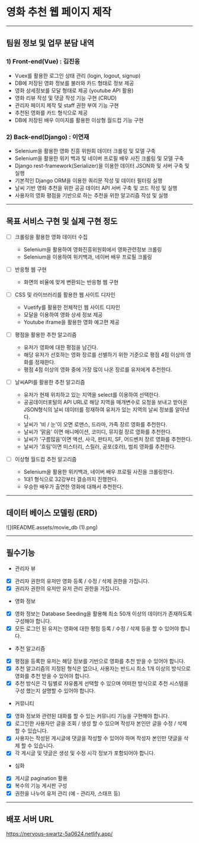 # 영화 추천 웹 페이지 제작

---

## **팀원 정보 및 업무 분담 내역**

### 1) Front-end(Vue) : 김진웅

- Vuex를 활용한 로그인 상태 관리 (login, logout, signup)
- DB에 저장된 영화 정보를 불러와 카드 형태로 정보 제공
- 영화 상세정보를 모달 형태로 제공 (youtube API 활용)
- 영화 리뷰 작성 및 댓글 작성 기능 구현 (CRUD)
- 관리자 페이지 제작 및 staff 권한 부여 기능 구현
- 추천된 영화를 카드 형식으로 제공
- DB에 저장된 배우 이미지를 활용한 이상형 월드컵 기능 구현

### 2) Back-end(Django) : 이연재

- Selenium을 활용한 영화 진흥 위원회 데이터 크롤링 및 모델 구축
- Selenium을 활용한 위키 백과 및 네이버 프로필 배우 사진 크롤링 및 모델 구축
- Django rest-framework(Serializer)을 이용한 데이터 JSON화 및 서버 구축 및 실행
- 기본적인 Django ORM을 이용한 쿼리문 작성 및 데이터 필터링 실행
- 날씨 기반 영화 추천을 위한 공공 데이터 API 서버 구축 및 코드 작성 및 실행
- 사용자의 영화 평점을 기반으로 하는 추천을 위한 알고리즘 작성 및 실행

---

## 목표 서비스 구현 및 실제 구현 정도

- [ ]  크롤링을 활용한 영화 데이터 수집
    - Selenium을 활용하여 영화진흥위원회에서 영화관련정보 크롤링
    - Selenium을 이용하여 위키백과, 네이버 배우 프로필 크롤링

- [ ]  반응형 웹 구현
    - 화면의 비율에 맞게 변환되는 반응형 웹 구현

- [ ]  CSS 및 라이브러리를 활용한 웹 사이트 디자인
    - Vuetify를 활용한 전체적인 웹 사이트 디자인
    - 모달을 이용하여 영화 상세 정보 제공
    - Youtube iframe을 활용한 영화 예고편 제공

- [ ]  평점을 활용한 추천 알고리즘
    - 유저가 영화에 대한 평점을 남긴다.
    - 해당 유저가 선호하는 영화 장르를 선별하기 위한 기준으로 평점 4점 이상의 영화를 정재한다.
    - 평점 4점 이상의 영화 중에 가장 많이 나온 장르를 유저에게 추천한다.

- [ ]  날씨API를 활용한 추천 알고리즘
    - 유저가 현재 위치하고 있는 지역을 select를 이용하여 선택한다.
    - 공공데이터포털의 API URL로 해당 지역을 매개변수로 요청을 보내고 받아온 JSON형식의 날씨 데이터를 정재하여 유저가 있는 지역의 날씨 정보를 알아낸다.
    - 날씨가 '비 / 눈'이 오면 로맨스, 드라마, 가족 장르 영화를 추천한다.
    - 날씨가 '맑음' 이면 애니메이션, 코미디, 뮤지컬 장르 영화를 추천한다.
    - 날씨가 '구름많음'이면 액션, 사극, 판타지, SF, 어드벤처 장르 영화를 추천한다.
    - 날씨가 '흐림'이면 미스터리, 스릴러, 공포(호러), 범죄 영화를 추천한다.

- [ ]  이상형 월드컵 추천 알고리즘
    - Selenium을 활용한 위키백과, 네이버 배우 프로필 사진을 크롤링한다.
    - 1대1 형식으로 32강부터 결승까지 진행한다.
    - 우승한 배우가 출연한 영화에 대해서 추천한다.

---

## 데이터 베이스 모델링 (ERD)

![](README.assets/movie_db (1).png)

---

## 필수기능

- 관리자 뷰
- [x]  관리자 권한의 유저만 영화 등록 / 수정 / 삭제 권한을 가집니다.
- [x]  권리자 권한의 유저만 유저 관리 권한을 가집니다.

- 영화 정보
- [x]  영화 정보는 Database Seeding을 활용해 최소 50개 이상의 데이터가 존재하도록 구성해야 합니다.
- [x]  모든 로그인 된 유저는 영화에 대한 평점 등록 / 수정 / 삭제 등을 할 수 있어야 합니다.

- 추천 알고리즘
- [x]  평점을 등록한 유저는 해당 정보를 기반으로 영화를 추천 받을 수 있어야 합니다.
- [x]  추천 알고리즘의 지정된 형식은 없으나, 사용자는 반드시 최소 1개 이상의 방식으로 영화를 추천 받을 수 있어야 합니다.
- [x]  추천 방식은 각 팀별로 자유롭게 선택할 수 있으며 어떠한 방식으로 추천 시스템을 구성 했는지 설명할 수 있어야 합니다.

- 커뮤니티
- [x]  영화 정보와 관련된 대화를 할 수 있는 커뮤니티 기능을 구현해야 합니다.
- [x]  로그인한 사용자만 글을 조회 / 생성 할 수 있으며 작성자 본인만 글을 수정 / 삭제 할 수 있습니다.
- [x]  사용자는 작성된 게시글에 댓글을 작성할 수 있어야 하며 작성자 본인만 댓글을 삭제 할 수 있습니다.
- [x]  각 게시글 및 댓글은 생성 및 수정 시각 정보가 포함되어야 합니다.

- 심화
- [x]  게시글 pagination 활용
- [x]  복수의 기능 게시판 구성
- [x]  권한을 나누어 유저 관리 (예 - 관리자, 스태프 등)

---

## 배포 서버 URL

https://nervous-swartz-5a0624.netlify.app/
